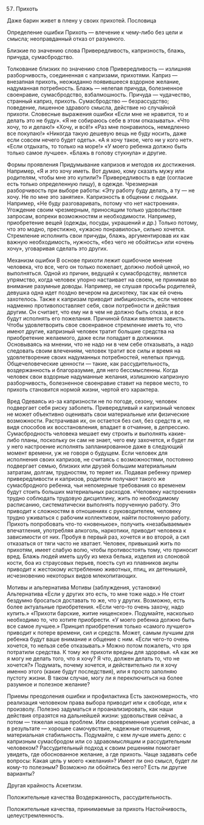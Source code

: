 ﻿57. Прихоть

Даже барин живет в плену у своих прихотей.
Пословица

Определение ошибки
Прихоть — влечение к чему-либо без цели и смысла; неоправданный отказ от разумного.

Близкие по значению слова
Привередливость, капризность, блажь, причуда, сумасбродство.

Толкование близких по значению слов
Привередливость — излишняя разборчивость, соединенная с капризами, прихотями.
Каприз — внезапная прихоть, неожиданно появившееся вздорное желание, надуманная потребность.
Блажь — нелепая причуда, болезненное своенравие, сумасбродство, взбалмошность.
Причуда — чудачество, странный каприз, прихоть.
Сумасбродство — безрассудство; поведение, лишенное здравого смысла, действие но случайной прихоти.
Словесные выражения ошибки
«Если мне не нравится, то и делать это не буду».
«Я не собираюсь себе в этом отказывать».
«Что хочу, то и делаю!»
«Хочу, и всё!»
«Раз мне понравилось, немедленно все покупаю!»
«Никогда такую дешевую вещь не буду носить, даже если совсем нечего будет одеть».
«А я хочу такое, чего ни у кого нет».
«Если отдыхать, то только на море!»
«У моего ребенка должно быть только самое лучшее».
«Блажь в голову стукнула» и другие.

Формы проявления
Придумывание капризов и методов их достижения. Например, «Я и это хочу иметь. Вот думаю, кому сказать мужу или родителям, чтобы мне это купили?»
Привередливость в еде (согласие есть только определенную пищу), в одежде.
Чрезмерная разборчивость при выборе работы: «Эту работу буду делать, а ту — не хочу. Не по мне это занятие».
Капризность в общении с людьми. Например, «Не буду разговаривать, потому что нет настроения».
Угождение своим чрезмерным, приносящим только удовольствие запросам, вопреки возможностям и необходимости. Например, приобретение вещей (одежды, посуды, украшений и др.) Только потому, что это модно, престижно, «ужасно понравилось», сильно хочется.
Стремление исполнить свои причуды, блажь, аргументировав их как важную необходимость, нужность, «без чего не обойтись» или «очень хочу», уговаривая сделать это других.

Механизм ошибки
В основе прихоти лежит ошибочное мнение человека, что все, чего он только пожелает, должно любой ценой, но выполняться.
Одной из причин, ведущей к сумасбродству, является упрямство, когда человек упорно настаивает на своем, не принимая во внимание разумные доводы. Например, не слушая просьбы родителей, девушка одна идет поздно вечером на дискотеку, так как ей очень захотелось.
Также к капризам приводит амбициозность, если человек надменно противопоставляет себя, свои потребности и действия другим. Он считает, что ему ни в чем не должно быть отказа, и все будут исполнять его пожелания.
Причиной блажи является зависть. Чтобы удовлетворить свое своенравное стремление иметь то, что имеют другие, капризный человек тратит большие средства на приобретение желаемого, даже если попадает в должники.
Основываясь на мнении, что не надо ни в чем себе отказывать, а надо следовать своим влечениям, человек тратит все силы и время на удовлетворение своих надуманных потребностей, нелепых причуд. Общечеловеческие ценности — такие, как рассудительность, воздержанность и благоразумие, для него бессмысленны. Когда человек свои вздорные надуманные желания, излишнюю капризную разборчивость, болезненное своенравие ставит на первое место, то прихоть становится нормой жизни, чертой его характера.

Вред
Одеваясь из-за капризности не по погоде, сезону, человек подвергает себя риску заболеть.
Привередливый и капризный человек не может объективно оценивать свои материальные или физические возможности. Растрачивая их, он остается без сил, без средств и, не видя способов их восстановления, впадает в отчаяние, в депрессию.
Сумасбродность человека мешает ему строить и выполнять какие-либо планы, поскольку он сам не знает, чего ему захочется, и будет ли у него настроение исполнять запланированное даже в следующий момент времени, уж не говоря о будущем.
Если человек для исполнения своих капризов, не считаясь с возможностями, постоянно подвергает семью, близких или друзей большим материальным затратам, долгам, трудностям, то теряет их.
Подавая ребенку пример привередливости и капризов, родители получают такого же сумасбродного ребенка, чьи непомерные требования со временем будут стоить больших материальных расходов.
«Человеку настроения» трудно соблюдать трудовую дисциплину, жить по необходимому расписанию, систематически выполнять порученную работу. Это приводит к сложностям в отношениях с руководителем, человеку трудно уживаться с рабочим коллективом, найти постоянную работу.
Прихоть попробовать что-то «новенькое», получить «незабываемые» впечатления, употребляя алкоголь, наркотики, приводит человека к зависимости от них. Пробуя в первый раз, хочется и во второй, а сил отказаться от тяги часто не хватает. Человек, привыкший жить по прихотям, имеет слабую волю, чтобы противостоять тому, что приносит вред.
Блажь людей иметь шубу из меха белька, изделия из слоновой кости, боа из страусовых перьев, поесть суп из плавников акулы приводит к жестокому истреблению животных, птиц, их детенышей, исчезновению некоторых видов млекопитающих.

Мотивы и альтернатива
Мотивы (заблуждения, установки)	Альтернатива
«Если у других это есть, то мне тоже надо.»	Не стоит бездумно бросаться доставать то же, что у других. Возможно, есть более актуальные приобретения.
«Если чего-то очень захочу, надо купить.»	«Прихоти барские, житие нищенское». Подумайте, насколько необходимо то, что хотите приобрести.
«У моего ребенка должно быть все самое лучшее.»	Принцип приобретения только «самого лучшего» приводит к потере времени, сил и средств. Может, самым лучшим для ребенка будут ваше внимание и общение с ним.
«Если чего-то очень хочется, то нельзя себе отказывать.»	Можно потом пожалеть, что зря потратили средства. К тому же прихоти вредны для здоровья.
«А как же я могу не делать того, что я хочу? Я что, должен делать то, что не хочется?»	Подумать, почему хочется, и действительно ли я хочу именно этого (какие будут последствия), или я просто заполняю пустоту жизни. В таком случае, могу ли я переключиться на более разумное и полезное желание?

Приемы преодоления ошибки и профилактика
Есть закономерность, что реализация человеком права выбора приводит или к свободе, или к произволу.
Полезно задуматься и проанализировать, как наши действия отразятся на дальнейшей жизни: удовольствия сейчас, а потом — тяжелая ноша проблем. Или своевременные усилия сейчас, а в результате — хорошее самочувствие, надежные отношения, материальная стабильность.
Подумайте, с кем лучше иметь дело: с капризным сумасбродом или со здравомыслящим и рассудительным человеком?
Рассудительный подход к своим решениям помогает увидеть, где обоснованное желание, а где прихоть.
Чаще задавать себе вопросы:
Какая цель у моего «желания»?
Имеет ли оно смысл, будет ли кому-то полезным?
Возможно ли обойтись без него?
Есть ли другие варианты?

Другая крайность
Аскетизм.

Положительные качества
Воздержанность, рассудительность.

Положительные качества, принимаемые за прихоть
Настойчивость, целеустремленность. 
